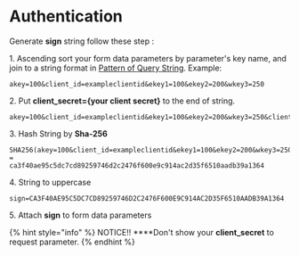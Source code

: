 # Authentication

Generate **sign** string follow these step :

1. Ascending sort your form data parameters by parameter's key name, and join to a string format in [Pattern of Query String](https://en.wikipedia.org/wiki/Query_string).  Example:

```text
akey=100&client_id=exampleclientid&ekey1=100&ekey2=200&wkey3=250
```

2. Put **client\_secret={your client secret}** to the end of string.

```text
akey=100&client_id=exampleclientid&ekey1=100&ekey2=200&wkey3=250&client_secret=exampleclientkey
```

3. Hash String by **Sha-256**

```text
SHA256(akey=100&client_id=exampleclientid&ekey1=100&ekey2=200&wkey3=250&client_secret=exampleclientkey)
=
ca3f40ae95c5dc7cd89259746d2c2476f600e9c914ac2d35f6510aadb39a1364
```

4. String to uppercase

```text
sign=CA3F40AE95C5DC7CD89259746D2C2476F600E9C914AC2D35F6510AADB39A1364
```

5. Attach **sign** to form data parameters

{% hint style="info" %}
NOTICE!!   ****Don't show your **client\_secret** to request parameter.
{% endhint %}





